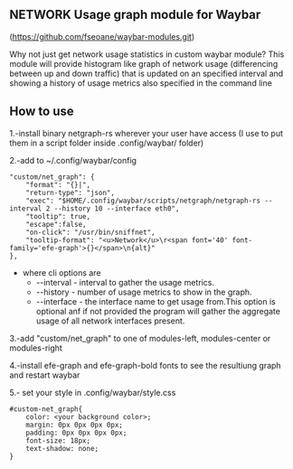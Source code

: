 NETWORK Usage graph module for Waybar
---------------------------------------------
(https://github.com/fseoane/waybar-modules.git)

Why not just get network usage statistics in custom waybar module?
This module will provide histogram like graph of network usage (differencing between up and down traffic) that is updated on an specified interval and showing a history of usage metrics also specified in the command line

How to use
----------

1.-install binary netgraph-rs wherever your user have access (I use to put them in a script folder inside .config/waybar/ folder)

2.-add to ~/.config/waybar/config

    "custom/net_graph": {
        "format": "{}|",
        "return-type": "json",
        "exec": "$HOME/.config/waybar/scripts/netgraph/netgraph-rs --interval 2 --history 10 --interface eth0",
        "tooltip": true,
        "escape":false,
        "on-click": "/usr/bin/sniffnet",
        "tooltip-format": "<u>Network</u>\r<span font='40' font-family='efe-graph'>{}</span>\n{alt}"
    },
* where cli options are
  * --interval - interval to gather the usage metrics.
  * --history  - number of usage metrics to show in the graph.
  * --interface - the interface name to get usage from.This option is optional anf if not provided the program will gather the aggregate usage of all network interfaces present.

3.-add "custom/net_graph" to one of modules-left, modules-center or modules-right

4.-install efe-graph and efe-graph-bold fonts to see the resultiung graph and restart waybar

5.- set your style in .config/waybar/style.css

    #custom-net_graph{
        color: <your background color>;
        margin: 0px 0px 0px 0px;
        padding: 0px 0px 0px 0px;
        font-size: 18px;
        text-shadow: none;
    }
